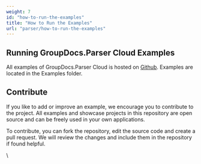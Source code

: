```yaml
---
weight: 7
id: "how-to-run-the-examples"
title: "How to Run the Examples"
url: "parser/how-to-run-the-examples"
---
```


## Running GroupDocs.Parser Cloud Examples ##

All examples of GroupDocs.Parser Cloud is hosted on [Github](https://github.com/groupdocs-parser-cloud). Examples are located in the Examples folder.

## Contribute ##

If you like to add or improve an example, we encourage you to contribute to the project. All examples and showcase projects in this repository are open source and can be freely used in your own applications.

To contribute, you can fork the repository, edit the source code and create a pull request. We will review the changes and include them in the repository if found helpful.


\\
